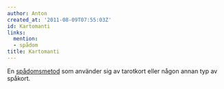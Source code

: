```yaml
---
author: Anton
created_at: '2011-08-09T07:55:03Z'
id: Kartomanti
links:
  mention:
  - spådom
title: Kartomanti
---
```


En [spådomsmetod] som använder sig av tarotkort eller någon annan typ av spåkort.

  [spådomsmetod]: spådom
